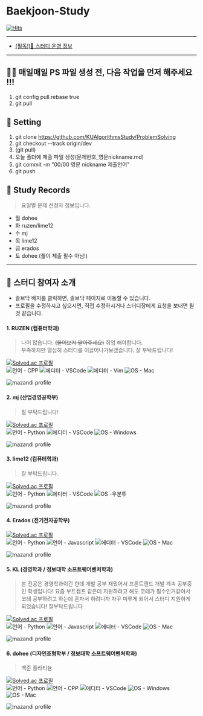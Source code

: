 <head>
    <link rel="Shortcut Icon" type="image/png" 
      href="{{ "./Images/favicon.png"  | absolute_url }}">
</head>

# Baekjoon-Study

[![Hits](https://hits.seeyoufarm.com/api/count/incr/badge.svg?url=https%3A%2F%2Fnachiketa3299.github.io%2FBaekjoon-Study%2F&count_bg=%23000000&title_bg=%236452D9&icon=micro-dot-blog.svg&icon_color=%23FFF46E&title=%EB%B0%A9%EB%AC%B8&edge_flat=true)](https://hits.seeyoufarm.com)

---

- [(필독!)🔔 스터디 운영 정보](./info.md)

---
## 🙏🏻 매일매일 PS 파일 생성 전, 다음 작업을 먼저 해주세요 !!!
1. git config pull.rebase true
2. git pull

## 📕 Setting 

1. git clone https://github.com/KUAlgorithmsStudy/ProblemSolving
2. git checkout --track origin/dev
3. (git pull)
4. 오늘 폴더에 제출 파일 생성(문제번호_영문nickname.md)
5. git commit -m "00/00 영문 nickname 제출언어"
6. git push

## 🌟 Study Records

> 요일별 문제 선정자 정보입니다.


- 월 dohee    
- 화 ruzen/lime12     
- 수 mj   
- 목 lime12    
- 금 erados    
- 토 dohee (풀이 제출 필수 아님!)



<!--
## 이 페이지를 만드는 데에 도움이 되었던 사이트

- [Awesome Badges](https://dev.to/envoy_/150-badges-for-github-pnk)
-->

---

## 👥 스터디 참여자 소개

- 솔브닥 배지를 클릭하면, 솔브닥 페이지로 이동할 수 있습니다.
- 프로필을 수정하시고 싶으시면, 직접 수정하시거나 스터디장에게 요청을 보내면 될 것 같습니다.

#### 1. **RUZEN** (컴퓨터학과)

> 나이 많습니다. ~~(물어보지 말아주세요)~~ 취업 해야합니다.  
> 부족하지만 열심히 스터디를 이끌어나가보겠습니다. 잘 부탁드립니다!

[![Solved.ac 프로필](http://mazassumnida.wtf/api/mini/generate_badge?boj=nachiketa3299)](https://solved.ac/nachiketa3299)  
![언어 - CPP](https://img.shields.io/badge/C%2B%2B-00599C?style=for-the-badge&logo=c%2B%2B&logoColor=white)
![에디터 - VSCode](https://img.shields.io/badge/Visual_Studio_Code-0078D4?style=for-the-badge&logo=visual%20studio%20code&logoColor=white)
![에디터 - Vim](https://img.shields.io/badge/VIM-%2311AB00.svg?&style=for-the-badge&logo=vim&logoColor=white)
![OS - Mac](https://img.shields.io/badge/mac%20os-000000?style=for-the-badge&logo=apple&logoColor=white)

![mazandi profile](http://mazandi.herokuapp.com/api?handle=nachiketa3299&theme=dark)

#### 2. **mj** (산업경영공학부)

> 잘 부탁드립니다!

[![Solved.ac 프로필](http://mazassumnida.wtf/api/mini/generate_badge?boj=lake041)](https://solved.ac/lake041)  
![언어 - Python](https://img.shields.io/badge/Python-14354C?style=for-the-badge&logo=python&logoColor=white)
![에디터 - VSCode](https://img.shields.io/badge/Visual_Studio_Code-0078D4?style=for-the-badge&logo=visual%20studio%20code&logoColor=white)
![OS - Windows](https://img.shields.io/badge/Windows-0078D6?style=for-the-badge&logo=windows&logoColor=white)

![mazandi profile](http://mazandi.herokuapp.com/api?handle=lake041&theme=dark)

#### 3. **lime12** (컴퓨터학과)

> 잘 부탁드립니다.

[![Solved.ac 프로필](http://mazassumnida.wtf/api/mini/generate_badge?boj=lime12)](https://solved.ac/lime12)  
![언어 - Python](https://img.shields.io/badge/Python-14354C?style=for-the-badge&logo=python&logoColor=white)
![에디터 - VSCode](https://img.shields.io/badge/Visual_Studio_Code-0078D4?style=for-the-badge&logo=visual%20studio%20code&logoColor=white)
![OS -우분투](https://img.shields.io/badge/Ubuntu-E95420?style=for-the-badge&logo=ubuntu&logoColor=white)

![mazandi profile](http://mazandi.herokuapp.com/api?handle=lime12&theme=dark)

#### 4. **Erados** (전기전자공학부)

[![Solved.ac 프로필](http://mazassumnida.wtf/api/mini/generate_badge?boj=erados)](https://solved.ac/erados)  
![언어 - Python](https://img.shields.io/badge/Python-14354C?style=for-the-badge&logo=python&logoColor=white)
![언어 - Javascript](https://img.shields.io/badge/JavaScript-F7DF1E?style=for-the-badge&logo=javascript&logoColor=black)
![에디터 - VSCode](https://img.shields.io/badge/Visual_Studio_Code-0078D4?style=for-the-badge&logo=visual%20studio%20code&logoColor=white)
![OS - Mac](https://img.shields.io/badge/mac%20os-000000?style=for-the-badge&logo=apple&logoColor=white)

![mazandi profile](http://mazandi.herokuapp.com/api?handle=erados&theme=dark)

#### 5. **KL** (경영학과 / 정보대학 소프트웨어벤처학과)

> 본 전공은 경영학과이긴 한데 개발 공부 재밌어서 프론트엔드 개발 계속 공부중인 학생입니다! 요즘 부트캠프 같은데 지원하려고 해도 코테가 필수인거같아서 코테 공부하려고 하는데 혼자서 하려니까 자꾸 미루게 되어서 스터디 지원하게 되었습니다! 잘부탁드립니다

[![Solved.ac 프로필](http://mazassumnida.wtf/api/mini/generate_badge?boj=kyulee1338)](https://solved.ac/kyulee1338)  
![언어 - Python](https://img.shields.io/badge/Python-14354C?style=for-the-badge&logo=python&logoColor=white)
![언어 - Javascript](https://img.shields.io/badge/JavaScript-F7DF1E?style=for-the-badge&logo=javascript&logoColor=black)
![에디터 - VSCode](https://img.shields.io/badge/Visual_Studio_Code-0078D4?style=for-the-badge&logo=visual%20studio%20code&logoColor=white)
![OS - Mac](https://img.shields.io/badge/mac%20os-000000?style=for-the-badge&logo=apple&logoColor=white)

![mazandi profile](http://mazandi.herokuapp.com/api?handle=kyulee1338&theme=dark)

#### 6. **dohee** (디자인조형학부 / 정보대학 소프트웨어벤처학과)

> 백준 플라티늄

[![Solved.ac 프로필](http://mazassumnida.wtf/api/mini/generate_badge?boj=helloking1234567890)](https://solved.ac/helloking1234567890)  
![언어 - Python](https://img.shields.io/badge/Python-14354C?style=for-the-badge&logo=python&logoColor=white)
![언어 - CPP](https://img.shields.io/badge/C%2B%2B-00599C?style=for-the-badge&logo=c%2B%2B&logoColor=white)
![에디터 - VSCode](https://img.shields.io/badge/Visual_Studio_Code-0078D4?style=for-the-badge&logo=visual%20studio%20code&logoColor=white)
![OS - Windows](https://img.shields.io/badge/Windows-0078D6?style=for-the-badge&logo=windows&logoColor=white)
![OS - Mac](https://img.shields.io/badge/mac%20os-000000?style=for-the-badge&logo=apple&logoColor=white)

![mazandi profile](http://mazandi.herokuapp.com/api?handle=helloking1234567890&theme=dark)

